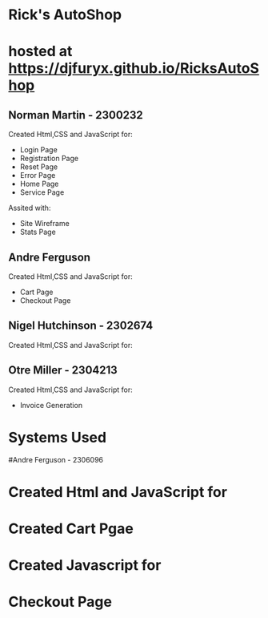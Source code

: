 # Rick's AutoShop
# hosted at https://djfuryx.github.io/RicksAutoShop

## Norman Martin - 2300232
 Created Html,CSS and JavaScript for:
* Login Page
* Registration Page
* Reset Page
* Error Page
* Home Page
* Service Page
  
 Assited with:
* Site Wireframe
* Stats Page

## Andre Ferguson
Created Html,CSS and JavaScript for:
* Cart Page
* Checkout Page

## Nigel Hutchinson - 2302674
 Created Html,CSS and JavaScript for:

## Otre Miller - 2304213
 Created Html,CSS and JavaScript for:
 * Invoice Generation



# Systems Used

#Andre Ferguson - 2306096
# Created Html and JavaScript for
#  Created Cart Pgae
# Created Javascript for 
#  Checkout Page
